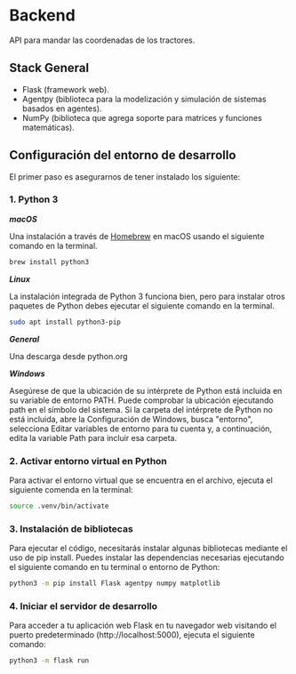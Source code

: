 # Backend
API para mandar las coordenadas de los tractores.

## Stack General
- Flask (framework web).
- Agentpy (biblioteca para la modelización y simulación de sistemas basados en agentes).
- NumPy (biblioteca que agrega soporte para matrices y funciones matemáticas).

## Configuración del entorno de desarrollo
El primer paso es asegurarnos de tener instalado los siguiente:

### 1. Python 3

***macOS***

Una instalación a través de [Homebrew](https://brew.sh/) en macOS usando el siguiente comando en la terminal.
```bash
brew install python3
```


***Linux***

La instalación integrada de Python 3 funciona bien, pero para instalar otros paquetes de Python debes ejecutar el siguiente comando en la terminal.
```bash
sudo apt install python3-pip
```


***General***

Una descarga desde python.org


***Windows***

Asegúrese de que la ubicación de su intérprete de Python está incluida en su variable de entorno PATH. Puede comprobar la ubicación ejecutando path en el símbolo del sistema. Si la carpeta del intérprete de Python no está incluida, abre la Configuración de Windows, busca "entorno", selecciona Editar variables de entorno para tu cuenta y, a continuación, edita la variable Path para incluir esa carpeta.


### 2. Activar entorno virtual en Python

Para activar el entorno virtual que se encuentra en el archivo, ejecuta el siguiente comenda en la terminal:
```bash
source .venv/bin/activate
```

### 3. Instalación de bibliotecas

Para ejecutar el código, necesitarás instalar algunas bibliotecas mediante el uso de pip install. Puedes instalar las dependencias necesarias ejecutando el siguiente comando en tu terminal o entorno de Python:
```bash
python3 -m pip install Flask agentpy numpy matplotlib
```

### 4. Iniciar el servidor de desarrollo

Para acceder a tu aplicación web Flask en tu navegador web visitando el puerto predeterminado (http://localhost:5000), ejecuta el siguiente comando:
```bash
python3 -m flask run
```






